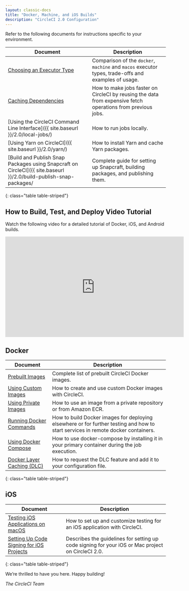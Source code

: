 ```yaml
---
layout: classic-docs
title: "Docker, Machine, and iOS Builds"
description: "CircleCI 2.0 Configuration"
---
```



Refer to the following documents for instructions specific to your environment.

Document | Description
----|----------
<a href="{{ site.baseurl }}/2.0/executor-types/">Choosing an Executor Type</a> | Comparison of the `docker`, `machine` and `macos` executor types, trade-offs and examples of usage.
<a href="{{ site.baseurl }}/2.0/caching/">Caching Dependencies</a> | How to make jobs faster on CircleCI by reusing the data from expensive fetch operations from previous jobs.
[Using the CircleCI Command Line Interface]({{ site.baseurl }}/2.0/local-jobs/) | How to run jobs locally.
[Using Yarn on CircleCI]({{ site.baseurl }}/2.0/yarn/) | How to install Yarn and cache Yarn packages.
[Build and Publish Snap Packages using Snapcraft on CircleCI]({{ site.baseurl }}/2.0/build-publish-snap-packages/ | Complete guide for setting up Snapcraft, building packages, and publishing them. 
{: class="table table-striped"}

## How to Build, Test, and Deploy Video Tutorial

Watch the following video for a detailed tutorial of Docker, iOS, and Android builds.

<iframe width="560" height="315" src="https://www.youtube.com/embed/Qp-BA9e0TnA" frameborder="0" allowfullscreen></iframe>

## Docker

Document | Description
----|----------
<a href="{{ site.baseurl }}/2.0/circleci-images/">Prebuilt Images</a> | Complete list of prebuilt CircleCI Docker images.
<a href="{{ site.baseurl }}/2.0/custom-images/">Using Custom Images</a> | How to create and use custom Docker images with CircleCI.
<a href="{{ site.baseurl }}/2.0/private-images/">Using Private Images</a> | How to use an image from a private repository or from Amazon ECR.
<a href="{{ site.baseurl }}/2.0/building-docker-images/">Running Docker Commands</a> | How to build Docker images for deploying elsewhere or for further testing and how to start services in remote docker containers.
<a href="{{ site.baseurl }}/2.0/docker-compose/">Using Docker Compose</a> | How to use docker-compose by installing it in your primary container during the job execution.
<a href="{{ site.baseurl }}/2.0/docker-layer-caching/">Docker Layer Caching (DLC)</a> | How to request the DLC feature and add it to your configuration file.
{: class="table table-striped"}

## iOS

Document | Description
----|----------
<a href="{{ site.baseurl }}/2.0/testing-ios/">Testing iOS Applications on macOS</a> | How to set up and customize testing for an iOS application with CircleCI.
<a href="{{ site.baseurl }}/2.0/ios-codesigning/">Setting Up Code Signing for iOS Projects</a> | Describes the guidelines for setting up code signing for your iOS or Mac project on CircleCI 2.0.
{: class="table table-striped"}

We’re thrilled to have you here. Happy building!

_The CircleCI Team_

